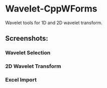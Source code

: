 # Wavelet-CppWForms
Wavelet tools for 1D and 2D wavelet transform.

## Screenshots:

### Wavelet Selection

### 2D Wavelet Transform

### Excel Import
